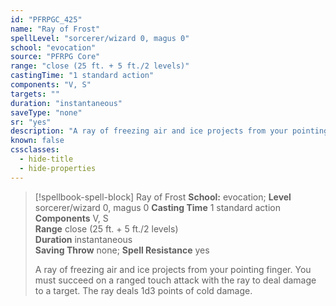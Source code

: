 ```yaml
---
id: "PFRPGC_425"
name: "Ray of Frost"
spellLevel: "sorcerer/wizard 0, magus 0"
school: "evocation"
source: "PFRPG Core"
range: "close (25 ft. + 5 ft./2 levels)"
castingTime: "1 standard action"
components: "V, S"
targets: ""
duration: "instantaneous"
saveType: "none"
sr: "yes"
description: "A ray of freezing air and ice projects from your pointing finger.  You must succeed on a ranged touch attack with the ray to deal damage to a target. The ray deals 1d3 points of cold damage."
known: false
cssclasses:
  - hide-title
  - hide-properties
---
```


> [!spellbook-spell-block] Ray of Frost
> **School:** evocation; **Level** sorcerer/wizard 0, magus 0
> **Casting Time** 1 standard action  
> **Components** V, S  
> **Range** close (25 ft. + 5 ft./2 levels)  
> **Duration** instantaneous  
> **Saving Throw** none; **Spell Resistance** yes
> 
> A ray of freezing air and ice projects from your pointing finger.  You must succeed on a ranged touch attack with the ray to deal damage to a target. The ray deals 1d3 points of cold damage.